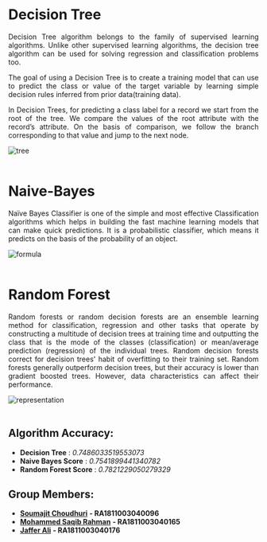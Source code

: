 # **Decision Tree**

<p align=justify>Decision Tree algorithm belongs to the family of supervised learning algorithms. Unlike other supervised learning algorithms, the decision tree algorithm can be used for solving regression and classification problems too.</p>

<p align=justify>The goal of using a Decision Tree is to create a training model that can use to predict the class or value of the target variable by learning simple decision rules inferred from prior data(training data).</p>

<p align=justify>In Decision Trees, for predicting a class label for a record we start from the root of the tree. We compare the values of the root attribute with the record’s attribute. On the basis of comparison, we follow the branch corresponding to that value and jump to the next node.</p>
</div>

![tree](https://www.xoriant.com/blog/wp-content/uploads/2017/08/Decision-Trees-modified-1.png)
<br><br>
# **Naive-Bayes**

<p align=justify>Naïve Bayes Classifier is one of the simple and most effective Classification algorithms which helps in building the fast machine learning models that can make quick predictions. It is a probabilistic classifier, which means it predicts on the basis of the probability of an object.</p>

![formula](https://static.javatpoint.com/tutorial/machine-learning/images/naive-bayes-classifier-algorithm.png)
<br><br>
# **Random Forest**

<p align=justify>Random forests or random decision forests are an ensemble learning method for classification, regression and other tasks that operate by constructing a multitude of decision trees at training time and outputting the class that is the mode of the classes (classification) or mean/average prediction (regression) of the individual trees. Random decision forests correct for decision trees' habit of overfitting to their training set. Random forests generally outperform decision trees, but their accuracy is lower than gradient boosted trees. However, data characteristics can affect their performance.</p>

![representation](https://static.javatpoint.com/tutorial/machine-learning/images/random-forest-algorithm.png)
<br><br>

## Algorithm Accuracy:
* **Decision Tree**         :   *0.7486033519553073*
* **Naive Bayes Score**     :   *0.7541899441340782*
* **Random Forest Score**   :   *0.7821229050279329*

## Group Members:
* [**Soumajit Choudhuri**](https://github.com/Soumajit2000) **- RA1811003040096**
* [**Mohammed Saqib Rahman**](https://github.com/saqibrahman7) **- RA1811003040165**
* [**Jaffer Ali**](https://github.com/legendof17) **- RA1811003040176**
